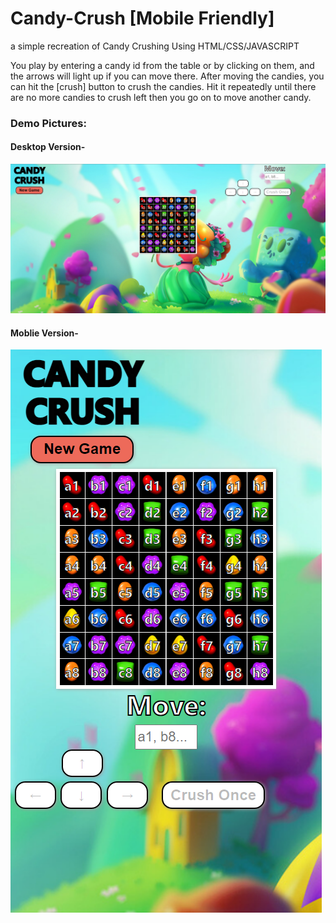 # Candy-Crush [Mobile Friendly]
a simple recreation of Candy Crushing Using HTML/CSS/JAVASCRIPT 

You play by entering a candy id from the table or by clicking on them, and the arrows will light up if you can move there. After moving the candies, you can hit the [crush] button to crush the candies. Hit it repeatedly until there are no more candies to crush left then you go on to move another candy. 
### Demo Pictures: 
#### Desktop Version-
![Demo Image](graphics/demo.png)
#### Moblie Version-
![Demo Image 2](graphics/demo2.png)
